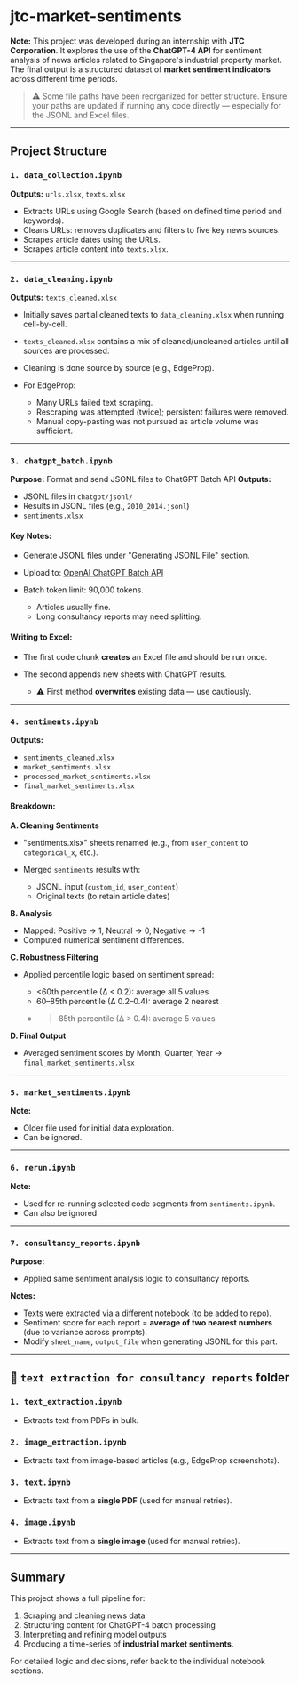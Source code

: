 
# jtc-market-sentiments

**Note:** This project was developed during an internship with **JTC Corporation**. It explores the use of the **ChatGPT-4 API** for sentiment analysis of news articles related to Singapore's industrial property market. The final output is a structured dataset of **market sentiment indicators** across different time periods.

> ⚠️ Some file paths have been reorganized for better structure. Ensure your paths are updated if running any code directly — especially for the JSONL and Excel files.

---

## Project Structure

### `1. data_collection.ipynb`

**Outputs:** `urls.xlsx`, `texts.xlsx`

* Extracts URLs using Google Search (based on defined time period and keywords).
* Cleans URLs: removes duplicates and filters to five key news sources.
* Scrapes article dates using the URLs.
* Scrapes article content into `texts.xlsx`.

---

### `2. data_cleaning.ipynb`

**Outputs:** `texts_cleaned.xlsx`

* Initially saves partial cleaned texts to `data_cleaning.xlsx` when running cell-by-cell.
* `texts_cleaned.xlsx` contains a mix of cleaned/uncleaned articles until all sources are processed.
* Cleaning is done source by source (e.g., EdgeProp).
* For EdgeProp:

  * Many URLs failed text scraping.
  * Rescraping was attempted (twice); persistent failures were removed.
  * Manual copy-pasting was not pursued as article volume was sufficient.

---

### `3. chatgpt_batch.ipynb`

**Purpose:** Format and send JSONL files to ChatGPT Batch API
**Outputs:**

* JSONL files in `chatgpt/jsonl/`
* Results in JSONL files (e.g., `2010_2014.jsonl`)
* `sentiments.xlsx`

#### Key Notes:

* Generate JSONL files under "Generating JSONL File" section.
* Upload to: [OpenAI ChatGPT Batch API](https://platform.openai.com/batches)
* Batch token limit: 90,000 tokens.

  * Articles usually fine.
  * Long consultancy reports may need splitting.

#### Writing to Excel:

* The first code chunk **creates** an Excel file and should be run once.
* The second appends new sheets with ChatGPT results.

  * ⚠️ First method **overwrites** existing data — use cautiously.

---

### `4. sentiments.ipynb`

**Outputs:**

* `sentiments_cleaned.xlsx`
* `market_sentiments.xlsx`
* `processed_market_sentiments.xlsx`
* `final_market_sentiments.xlsx`

#### Breakdown:

**A. Cleaning Sentiments**

* "sentiments.xlsx" sheets renamed (e.g., from `user_content` to `categorical_x`, etc.).
* Merged `sentiments` results with:

  * JSONL input (`custom_id`, `user_content`)
  * Original texts (to retain article dates)

**B. Analysis**

* Mapped: Positive → 1, Neutral → 0, Negative → -1
* Computed numerical sentiment differences.

**C. Robustness Filtering**

* Applied percentile logic based on sentiment spread:

  * <60th percentile (∆ < 0.2): average all 5 values
  * 60–85th percentile (∆ 0.2–0.4): average 2 nearest
  * > 85th percentile (∆ > 0.4): average 5 values

**D. Final Output**

* Averaged sentiment scores by Month, Quarter, Year → `final_market_sentiments.xlsx`

---

### `5. market_sentiments.ipynb`

**Note:**

* Older file used for initial data exploration.
* Can be ignored.

---

### `6. rerun.ipynb`

**Note:**

* Used for re-running selected code segments from `sentiments.ipynb`.
* Can also be ignored.

---

### `7. consultancy_reports.ipynb`

**Purpose:**

* Applied same sentiment analysis logic to consultancy reports.

**Notes:**

* Texts were extracted via a different notebook (to be added to repo).
* Sentiment score for each report = **average of two nearest numbers** (due to variance across prompts).
* Modify `sheet_name`, `output_file` when generating JSONL for this part.

---

## 📂 `text extraction for consultancy reports` folder

### `1. text_extraction.ipynb`

* Extracts text from PDFs in bulk.

### `2. image_extraction.ipynb`

* Extracts text from image-based articles (e.g., EdgeProp screenshots).

### `3. text.ipynb`

* Extracts text from a **single PDF** (used for manual retries).

### `4. image.ipynb`

* Extracts text from a **single image** (used for manual retries).

---

## Summary

This project shows a full pipeline for:

1. Scraping and cleaning news data
2. Structuring content for ChatGPT-4 batch processing
3. Interpreting and refining model outputs
4. Producing a time-series of **industrial market sentiments**.

For detailed logic and decisions, refer back to the individual notebook sections.
